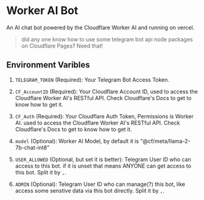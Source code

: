 # Worker AI Bot

An AI chat bot powered by the Cloudflare Worker AI and running on vercel.

> did any one know how to use some telegram bot api node packages on Cloudflare Pages? Need that!

## Environment Varibles

  1. `TELEGRAM_TOKEN` (Required): Your Telegram Bot Access Token.

  2. `CF_AccountID` (Required): Your Cloudflare Account ID,
     used to access the Cloudflare Worker AI's RESTful API. Check Cloudflare's Docs to get to know how to get it.

  3. `CF_Auth` (Required): Your Cloudflare Auth Token, Permissions is Worker AI.
     used to access the Cloudflare Worker AI's RESTful API. Check Cloudflare's Docs to get to know how to get it.

  4. `model` (Optional): Worker AI Model, by default it is "@cf/meta/llama-2-7b-chat-int8"

  5. `USER_ALLOWED` (Optional, but set it is better): Telegram User ID who can access to this bot. if it is unset that means ANYONE can get access to this bot.  Split it by `,`.

  6. `ADMIN` (Optional): Telegram User ID who can manage(?) this bot, like access some senstive data via this bot directly. Split it by `,`.
  